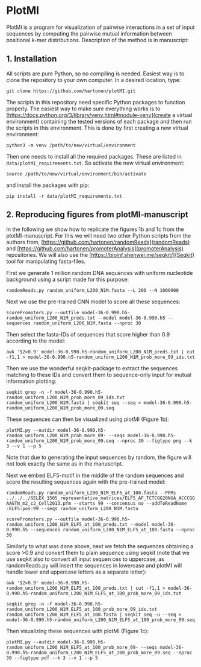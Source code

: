 # PlotMI

PlotMI is a program for visualization of pairwise interactions in a set of input sequences by computing the pairwise mutual information between positional k-mer distributions. Description of the method is in manuscript:



## 1. Installation

All scripts are pure Python, so no compiling is needed. Easiest way is to clone the repository to your own computer. In a desired location, type:

`git clone https://github.com/hartonen/plotMI.git`

The scripts in this repository need specific Python packages to function properly. The easiest way to make sure everything works is to  [https://docs.python.org/3/library/venv.html#module-venv](create a virtual environment) containing the tested versions of each package and then run the scripts in this environment. This is done by first creating a new virtual environment:

`python3 -m venv /path/to/new/virtual/environment`

Then one needs to install all the required packages. These are listed in `data/plotMI_requirements.txt`. So activate the new virtual environment:

`source /path/to/new/virtual/environment/bin/activate`

and install the packages with pip:

`pip install -r data/plotMI_requirements.txt`

## 2. Reproducing figures from plotMI-manuscript

In the following we show how to replicate the figures 1b and 1c from the plotMI-manuscript. For this we will need two other Python scripts from the authors from,  [https://github.com/hartonen/randomReads](randomReads) and  [https://github.com/hartonen/promoterAnalysis](promoterAnalysis) repositories. We will also use the  [https://bioinf.shenwei.me/seqkit/](Seqkit) tool for manipulating fasta-files.

First we generate 1 million random DNA sequences with uniform nucleotide background using a script made for this purpose:

`randomReads.py random_uniform_L200_N1M.fasta --L 200 --N 1000000`

Next we use the pre-trained CNN model to score all these sequences:

`scorePromoters.py --outfile model-36-0.990.h5-random_uniform_L200_N1M_preds.txt --model model-36-0.990.h5 --sequences random_uniform_L200_N1M.fasta --nproc 30`

Then select the fasta-IDs of sequences that score higher than 0.9 according to the model:

`awk '$2>0.9' model-36-0.990.h5-random_uniform_L200_N1M_preds.txt | cut -f1,1 > model-36-0.990.h5-random_uniform_L200_N1M_prob_more_09_ids.txt`

Then we use the wonderful seqkit-package to extract the sequences matching to these IDs and convert them to sequence-only input for mutual information plotting:

`seqkit grep -n -f model-36-0.990.h5-random_uniform_L200_N1M_prob_more_09_ids.txt random_uniform_L200_N1M.fasta | seqkit seq --seq > model-36-0.990.h5-random_uniform_L200_N1M_prob_more_09.seq`

These sequences can then be visualized using plotMI (Figure 1b):

`plotMI.py --outdir model-36-0.990.h5-random_uniform_L200_N1M_prob_more_09- --seqs model-36-0.990.h5-random_uniform_L200_N1M_prob_more_09.seq --nproc 30 --figtype png --k 3 --v 1 --p 5`

Note that due to generating the input sequences by random, the figure will not look exactly the same as in the manuscript.

Next we embed ELF5-motif in the middle of the random sequences and score the resulting sequences again with the pre-trained model:

`randomReads.py random_uniform_L200_N1M_ELF5_at_100.fasta --PFMs ../../../SELEX_1505_representative_matrices/ELF5_AF_TCTCGG20NGA_ACCCGGAAGTN_m2_c2_Cell2013.pfm --starts 99 --concensus no --addToReadName :ELF5:pos:99 --seqs random_uniform_L200_N1M.fasta`

`scorePromoters.py --outfile model-36-0.990.h5-random_uniform_L200_N1M_ELF5_at_100_preds.txt --model model-36-0.990.h5 --sequences random_uniform_L200_N1M_ELF5_at_100.fasta --nproc 30`

Similarly to what was done above, next we fetch the sequences obtaining a score >0.9 and convert them to plain sequence using seqkit (note that we use seqkit also to convert all input sequen
ces to uppercase, as randomReads.py will insert the sequences in lowercase and plotMI will handle lower and uppercase letters as a separate letter):

`awk '$2>0.9' model-36-0.990.h5-random_uniform_L200_N1M_ELF5_at_100_preds.txt | cut -f1,1 > model-36-0.990.h5-random_uniform_L200_N1M_ELF5_at_100_prob_more_09_ids.txt`

`seqkit grep -n -f model-36-0.990.h5-random_uniform_L200_N1M_ELF5_at_100_prob_more_09_ids.txt random_uniform_L200_N1M_ELF5_at_100.fasta | seqkit seq -u --seq > model-36-0.990.h5-random_uniform_L200_N1M_ELF5_at_100_prob_more_09.seq`

Then visualizing these sequences with plotMI (Figure 1c):

`plotMI.py --outdir model-36-0.990.h5-random_uniform_L200_N1M_ELF5_at_100_prob_more_09- --seqs model-36-0.990.h5-random_uniform_L200_N1M_ELF5_at_100_prob_more_09.seq --nproc 30 --figtype pdf --k 3 --v 1 --p 5`
